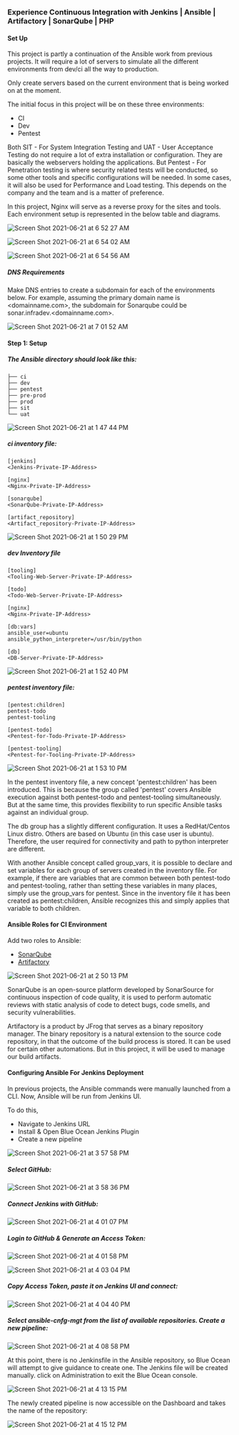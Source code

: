 
### Experience Continuous Integration with Jenkins | Ansible | Artifactory | SonarQube | PHP

#### Set Up

This project is partly a continuation of the Ansible work from previous projects. It will require a lot of servers to simulate all the different environments from dev/ci all the way to production. 

Only create servers based on the current environment that is being worked on at the moment.

The initial focus in this project will be on these three environments:
- CI
- Dev
- Pentest

Both SIT - For System Integration Testing and UAT - User Acceptance Testing do not require a lot of extra installation or configuration. They are basically the webservers holding the applications. But Pentest - For Penetration testing is where security related tests will be conducted, so some other tools and specific configurations will be needed. In some cases, it will also be used for Performance and Load testing. This depends on the company and the team and is a matter of preference. 

In this project, Nginx will serve as a reverse proxy for the sites and tools. Each environment setup is represented in the below table and diagrams.


![Screen Shot 2021-06-21 at 6 52 27 AM](https://user-images.githubusercontent.com/44268796/122751022-3f41cb00-d25d-11eb-842e-c63b405d13c6.png)


![Screen Shot 2021-06-21 at 6 54 02 AM](https://user-images.githubusercontent.com/44268796/122751242-7fa14900-d25d-11eb-8a38-a3a6d897d085.png)


![Screen Shot 2021-06-21 at 6 54 56 AM](https://user-images.githubusercontent.com/44268796/122751316-9c3d8100-d25d-11eb-9fb7-9199496265a0.png)


##### DNS Requirements

Make DNS entries to create a subdomain for each of the environments below. For example, assuming the primary domain name is <domainname.com>, the subdomain for Sonarqube could be sonar.infradev.<domainname.com>.

![Screen Shot 2021-06-21 at 7 01 52 AM](https://user-images.githubusercontent.com/44268796/122752128-909e8a00-d25e-11eb-9c21-9b3888f1fc8b.png)

#### Step 1: Setup


##### The Ansible directory should look like this:

```
├── ci
├── dev
├── pentest
├── pre-prod
├── prod
├── sit
└── uat
```

![Screen Shot 2021-06-21 at 1 47 44 PM](https://user-images.githubusercontent.com/44268796/122805646-59000400-d297-11eb-8487-ef7037c293e3.png)


##### ci inventory file:
```
[jenkins]
<Jenkins-Private-IP-Address>

[nginx]
<Nginx-Private-IP-Address>

[sonarqube]
<SonarQube-Private-IP-Address>

[artifact_repository]
<Artifact_repository-Private-IP-Address>
```

![Screen Shot 2021-06-21 at 1 50 29 PM](https://user-images.githubusercontent.com/44268796/122805882-a67c7100-d297-11eb-8aa5-4dce8d18f2a7.png)


##### dev Inventory file
```
[tooling]
<Tooling-Web-Server-Private-IP-Address>

[todo]
<Todo-Web-Server-Private-IP-Address>

[nginx]
<Nginx-Private-IP-Address>

[db:vars]
ansible_user=ubuntu
ansible_python_interpreter=/usr/bin/python

[db]
<DB-Server-Private-IP-Address>
```
![Screen Shot 2021-06-21 at 1 52 40 PM](https://user-images.githubusercontent.com/44268796/122806137-f5c2a180-d297-11eb-9650-e5af1d021c5e.png)

##### pentest inventory file:
```
[pentest:children]
pentest-todo
pentest-tooling

[pentest-todo]
<Pentest-for-Todo-Private-IP-Address>

[pentest-tooling]
<Pentest-for-Tooling-Private-IP-Address>
```
![Screen Shot 2021-06-21 at 1 53 10 PM](https://user-images.githubusercontent.com/44268796/122806183-06731780-d298-11eb-9e2a-ea8aee208e3a.png)


In the pentest inventory file, a new concept 'pentest:children' has been introduced. This is because the group called 'pentest' covers Ansible execution against both pentest-todo and pentest-tooling simultaneously. But at the same time, this provides flexibility to run specific Ansible tasks against an individual group.

The db group has a slightly different configuration. It uses a RedHat/Centos Linux distro. Others are based on Ubuntu (in this case user is ubuntu). Therefore, the user required for connectivity and path to python interpreter are different.   

With another Ansible concept called group_vars, it is possible to declare and set variables for each group of servers created in the inventory file. For example, if there are variables that are common between both pentest-todo and pentest-tooling, rather than setting these variables in many places, simply use the group_vars for pentest. Since in the inventory file it has been created as pentest:children, Ansible recognizes this and simply applies that variable to both children.

#### Ansible Roles for CI Environment

Add two roles to Ansible:

- [SonarQube](https://www.sonarqube.org)
- [Artifactory](https://jfrog.com/artifactory/)

![Screen Shot 2021-06-21 at 2 50 13 PM](https://user-images.githubusercontent.com/44268796/122812690-ff500780-d29f-11eb-9c6e-f9da6c8a5e0f.png)


SonarQube is an open-source platform developed by SonarSource for continuous inspection of code quality, it is used to perform automatic reviews with static analysis of code to detect bugs, code smells, and security vulnerabilities. 

Artifactory is a product by JFrog that serves as a binary repository manager. The binary repository is a natural extension to the source code repository, in that the outcome of the build process is stored. It can be used for certain other automations. But in this project, it will be used to manage our build artifacts.

#### Configuring Ansible For Jenkins Deployment

In previous projects, the Ansible commands were manually launched from a CLI. Now, Ansible will be run from Jenkins UI.

To do this,
- Navigate to Jenkins URL
- Install & Open Blue Ocean Jenkins Plugin
- Create a new pipeline 


![Screen Shot 2021-06-21 at 3 57 58 PM](https://user-images.githubusercontent.com/44268796/122820307-750ca100-d2a9-11eb-9b1c-584fee8e5ef7.png)



##### Select GitHub:

![Screen Shot 2021-06-21 at 3 58 36 PM](https://user-images.githubusercontent.com/44268796/122820414-92da0600-d2a9-11eb-96cf-bb86969d3555.png)



##### Connect Jenkins with GitHub:

![Screen Shot 2021-06-21 at 4 01 07 PM](https://user-images.githubusercontent.com/44268796/122820705-e6e4ea80-d2a9-11eb-9c59-93a79946f56c.png)



##### Login to GitHub & Generate an Access Token:

![Screen Shot 2021-06-21 at 4 01 58 PM](https://user-images.githubusercontent.com/44268796/122820800-0419b900-d2aa-11eb-8786-b9f76db966ec.png)

![Screen Shot 2021-06-21 at 4 03 04 PM](https://user-images.githubusercontent.com/44268796/122820915-2b708600-d2aa-11eb-85f1-36ead7419eaa.png)



##### Copy Access Token, paste it on Jenkins UI and connect:

![Screen Shot 2021-06-21 at 4 04 40 PM](https://user-images.githubusercontent.com/44268796/122821084-65418c80-d2aa-11eb-9e11-c032613a67ce.png)



##### Select ansible-cnfg-mgt from the list of available repositories. Create a new pipeline:

![Screen Shot 2021-06-21 at 4 08 58 PM](https://user-images.githubusercontent.com/44268796/122821651-1cd69e80-d2ab-11eb-80c8-79bfd847623b.png)

At this point, there is no Jenkinsfile in the Ansible repository, so Blue Ocean will attempt to give guidance to create one. The Jenkins file will be created manually. click on Administration to exit the Blue Ocean console.

![Screen Shot 2021-06-21 at 4 13 15 PM](https://user-images.githubusercontent.com/44268796/122822054-979fb980-d2ab-11eb-9a7f-b176e2e5161f.png)


The newly created pipeline is now accessible on the Dashboard and takes the name of the repository:

![Screen Shot 2021-06-21 at 4 15 12 PM](https://user-images.githubusercontent.com/44268796/122822284-dd5c8200-d2ab-11eb-879a-e5506ebcc56f.png)






















































